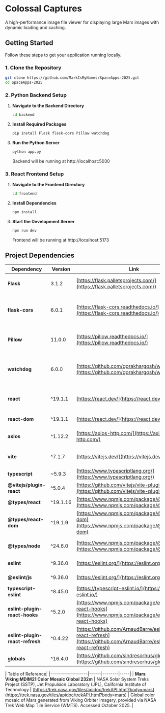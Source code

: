 # Colossal Captures

A high-performance image file viewer for displaying large Mars images with dynamic loading and caching.

## Getting Started

Follow these steps to get your application running locally.

### 1. Clone the Repository
```bash
git clone https://github.com/MarkIsMyNames/SpaceApps-2025.git
cd SpaceApps-2025
```

### 2. Python Backend Setup

1. **Navigate to the Backend Directory**
    ```bash
    cd backend
    ```

2. **Install Required Packages**
    ```bash
    pip install Flask flask-cors Pillow watchdog
    ```

3. **Run the Python Server**
    ```bash
    python app.py
    ```
    Backend will be running at http://localhost:5000

### 3. React Frontend Setup

1. **Navigate to the Frontend Directory**
    ```bash
    cd frontend
    ```

2. **Install Dependencies**
    ```bash
    npm install
    ```

3. **Start the Development Server**
    ```bash
    npm run dev
    ```
    Frontend will be running at http://localhost:5173


## Project Dependencies

| Dependency | Version | Link | Purpose |
|------------|---------|------|---------|
| **Flask** | 3.1.2 | [https://flask.palletsprojects.com/](https://flask.palletsprojects.com/) | Web framework for serving API endpoints and files |
| **flask-cors** | 6.0.1 | [https://flask-cors.readthedocs.io/](https://flask-cors.readthedocs.io/) | Handle Cross-Origin Resource Sharing (CORS) for frontend-backend communication |
| **Pillow** | 11.0.0 | [https://pillow.readthedocs.io/](https://pillow.readthedocs.io/) | Read image dimensions from files and validate image formats |
| **watchdog** | 6.0.0 | [https://github.com/gorakhargosh/watchdog](https://github.com/gorakhargosh/watchdog) | Monitor file directories for new/modified files and automatically update database |
| **react** | ^19.1.1 | [https://react.dev/](https://react.dev/) | UI component framework for building the file viewer interface |
| **react-dom** | ^19.1.1 | [https://react.dev/](https://react.dev/) | React renderer for DOM manipulation |
| **axios** | ^1.12.2 | [https://axios-http.com/](https://axios-http.com/) | HTTP client for fetching file metadata from backend API |
| **vite** | ^7.1.7 | [https://vitejs.dev/](https://vitejs.dev/) | Fast build tool and development server with HMR |
| **typescript** | ~5.9.3 | [https://www.typescriptlang.org/](https://www.typescriptlang.org/) | Type-safe JavaScript for better code quality |
| **@vitejs/plugin-react** | ^5.0.4 | [https://github.com/vitejs/vite-plugin-react](https://github.com/vitejs/vite-plugin-react) | Vite plugin for React Fast Refresh support |
| **@types/react** | ^19.1.16 | [https://www.npmjs.com/package/@types/react](https://www.npmjs.com/package/@types/react) | TypeScript type definitions for React |
| **@types/react-dom** | ^19.1.9 | [https://www.npmjs.com/package/@types/react-dom](https://www.npmjs.com/package/@types/react-dom) | TypeScript type definitions for ReactDOM |
| **@types/node** | ^24.6.0 | [https://www.npmjs.com/package/@types/node](https://www.npmjs.com/package/@types/node) | TypeScript type definitions for Node.js APIs |
| **eslint** | ^9.36.0 | [https://eslint.org/](https://eslint.org/) | JavaScript/TypeScript linter for code quality |
| **@eslint/js** | ^9.36.0 | [https://eslint.org/](https://eslint.org/) | ESLint JavaScript rules configuration |
| **typescript-eslint** | ^8.45.0 | [https://typescript-eslint.io/](https://typescript-eslint.io/) | ESLint plugin for TypeScript support |
| **eslint-plugin-react-hooks** | ^5.2.0 | [https://www.npmjs.com/package/eslint-plugin-react-hooks](https://www.npmjs.com/package/eslint-plugin-react-hooks) | ESLint rules for React Hooks best practices |
| **eslint-plugin-react-refresh** | ^0.4.22 | [https://github.com/ArnaudBarre/eslint-plugin-react-refresh](https://github.com/ArnaudBarre/eslint-plugin-react-refresh) | ESLint plugin for React Fast Refresh compatibility |
| **globals** | ^16.4.0 | [https://github.com/sindresorhus/globals](https://github.com/sindresorhus/globals) | Global variable definitions for ESLint |

| Table of Reference|
|-------------------|------|--------|-----|
| **Mars Viking MDIM21 Color Mosaic Global 232m** | NASA Solar System Treks Project (SSTP), Jet Propulsion Laboratory (JPL), California Institute of Technology | [https://trek.nasa.gov/tiles/apidoc/trekAPI.html?body=mars](https://trek.nasa.gov/tiles/apidoc/trekAPI.html?body=mars) | Global color mosaic of Mars generated from Viking Orbiter imagery, provided via NASA Trek Web Map Tile Service (WMTS). Accessed October 2025. |
